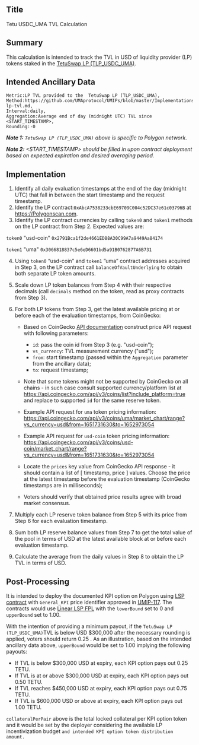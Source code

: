 ## Title

Tetu USDC_UMA TVL Calculation

## Summary

This calculation is intended to track the TVL in USD of liquidity provider (LP) tokens staked in the [ TetuSwap LP (TLP_USDC_UMA)](https://polygonscan.com/address/0xAbcA7538233cbE69709C004c52DC37e61c03796B).

## Intended Ancillary Data

```
Metric:LP TVL provided to the  TetuSwap LP (TLP_USDC_UMA),
Method:https://github.com/UMAprotocol/UMIPs/blob/master/Implementations/tetu-lp-tvl.md,
Interval:daily,
Aggregation:Average end of day (midnight UTC) TVL since <START_TIMESTAMP>,
Rounding:-0
```



***Note 1:** `TetuSwap LP (TLP_USDC_UMA)` above is specific to Polygon network.*

***Note 2:** <START_TIMESTAMP> should be filled in upon contract deployment based on expected expiration and desired averaging period.*

## Implementation

1. Identify all daily evaluation timestamps at the end of the day (midnight UTC) that fall in between the start timestamp and the request timestamp.
2. Identify the LP contract:`0xAbcA7538233cbE69709C004c52DC37e61c03796B` at https://Polygonscan.com. 
3. Identify the LP contract currencies by calling `token0` and `token1` methods on the LP contract from Step 2. Expected values are:

`token0` "usd-coin" `0x2791Bca1f2de4661ED88A30C99A7a9449Aa84174`

`token1` "uma" `0x3066818837c5e6eD6601bd5a91B0762877A6B731`

4. Using `token0` “usd-coin” and `token1` ”uma” contract addresses acquired in Step 3, on the LP contract call `balanceOfVaultUnderlying` to obtain both separate LP token amounts. 

5. Scale down LP token balances from Step 4 with their respective decimals (call `decimals` method on the token, read as proxy contracts from Step 3).

6. For both LP tokens from Step 3, get the latest available pricing at or before each of the evaluation timestamps, from CoinGecko:
    * Based on CoinGecko [API documentation](https://www.coingecko.com/api/documentations/v3#/coins/get_coins__id__market_chart_range) construct price API request with following parameters:
      * `id`: pass the coin id from Step 3 (e.g. "usd-coin");
      * `vs_currency`: TVL measurement currency ("usd");
      * `from`: start timestamp (passed within the `Aggregation` parameter from the ancillary data);
      * `to`: request timestamp;
    * Note that some tokens might not be supported by CoinGecko on all chains  - in such case consult supported currency/platform list at https://api.coingecko.com/api/v3/coins/list?include_platform=true and replace to supported `id` for the same reserve token.
    * Example API request for `uma` token pricing information:
     https://api.coingecko.com/api/v3/coins/uma/market_chart/range?vs_currency=usd&from=1651731630&to=1652973054

    * Example API request for `usd-coin` token pricing information:
     https://api.coingecko.com/api/v3/coins/usd-coin/market_chart/range?vs_currency=usd&from=1651731630&to=1652973054
    * Locate the `prices` key value from CoinGecko API response - it should contain a list of [ timestamp, price ] values. Choose the price at the latest timestamp before the evaluation timestamp (CoinGecko timestamps are in milliseconds);
    * Voters should verify that obtained price results agree with broad market consensus.
7. Multiply each LP reserve token balance from Step 5 with its price from Step 6 for each evaluation timestamp.
8. Sum both LP reserve balance values from Step 7 to get the total value of the pool in terms of USD at the latest available block at or before each evaluation timestamp.
9. Calculate the average from the daily values in Step 8 to obtain the LP TVL in terms of USD. 


## Post-Processing

It is intended to deploy the documented KPI option  on Polygon using [LSP contract](https://github.com/UMAprotocol/protocol/blob/master/packages/core/contracts/financial-templates/long-short-pair/LongShortPair.sol) with `General_KPI` price identifier approved in [UMIP-117](https://github.com/UMAprotocol/UMIPs/blob/master/UMIPs/umip-117.md). The contracts would use [Linear LSP FPL](https://github.com/UMAprotocol/protocol/blob/master/packages/core/contracts/financial-templates/common/financial-product-libraries/long-short-pair-libraries/LinearLongShortPairFinancialProductLibrary.sol) with the `lowerBound` set to 0 and `upperBound` set to 1.00. 

With the intention of providing a minimum payout, if the `TetuSwap LP (TLP_USDC_UMA)`TVL is below USD $300,000 after the necessary rounding is applied, voters should return 0.25 . As an illustration, based on the intended ancillary data above, `upperBound` would be set to 1.00 implying the following payouts:
* If TVL is below $300,000 USD at expiry, each KPI option pays out 0.25 TETU.
* If TVL is at or above $300,000 USD at expiry, each KPI option pays out 0.50 TETU.
* If TVL reaches $450,000 USD at expiry, each KPI option pays out 0.75 TETU.
* If TVL is $600,000 USD or above at expiry, each KPI option pays out 1.00 TETU.


`collateralPerPair` above is the total locked collateral per KPI option  token and it would be set by the deployer considering the available LP incentivization budget `and intended KPI option token distribution amount.`
